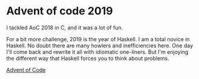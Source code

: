 # Advent of code 2019

I tackled AoC 2018 in C, and it was a lot of fun.

For a bit more challenge, 2019 is the year of Haskell. I am a total novice in Haskell. No doubt there are many howlers and inefficiencies here. One day I'll come back and rewrite it all with idiomatic one-liners. But I'm enjoying the different way that Haskell forces you to think about problems.

[Advent of Code](https://adventofcode.com/2019)
